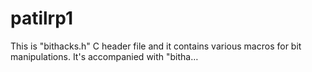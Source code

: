 # patilrp1
This is "bithacks.h" C header file and it contains various macros for bit manipulations. It's accompanied with "bitha…
